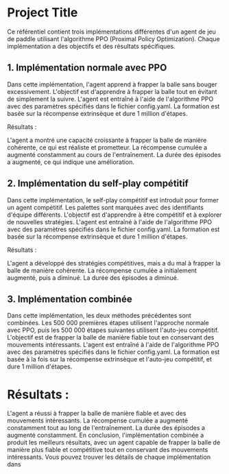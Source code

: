 
# Project Title
Ce référentiel contient trois implémentations différentes d'un agent de jeu de paddle utilisant l'algorithme PPO (Proximal Policy Optimization). Chaque implémentation a des objectifs et des résultats spécifiques.

## 1. Implémentation normale avec PPO
Dans cette implémentation, l'agent apprend à frapper la balle sans bouger excessivement. L'objectif est d'apprendre à frapper la balle tout en évitant de simplement la suivre. L'agent est entraîné à l'aide de l'algorithme PPO avec des paramètres spécifiés dans le fichier config.yaml. La formation est basée sur la récompense extrinsèque et dure 1 million d'étapes.

Résultats :

L'agent a montré une capacité croissante à frapper la balle de manière cohérente, ce qui est réaliste et prometteur.
La récompense cumulée a augmenté constamment au cours de l'entraînement.
La durée des épisodes a augmenté, ce qui indique une amélioration.
## 2. Implémentation du self-play compétitif
Dans cette implémentation, le self-play compétitif est introduit pour former un agent compétitif. Les palettes sont marquées avec des identifiants d'équipe différents. L'objectif est d'apprendre à être compétitif et à explorer de nouvelles stratégies. L'agent est entraîné à l'aide de l'algorithme PPO avec des paramètres spécifiés dans le fichier config.yaml. La formation est basée sur la récompense extrinsèque et dure 1 million d'étapes.

Résultats :

L'agent a développé des stratégies compétitives, mais a du mal à frapper la balle de manière cohérente.
La récompense cumulée a initialement augmenté, puis a diminué.
La durée des épisodes a diminué.
## 3. Implémentation combinée
Dans cette implémentation, les deux méthodes précédentes sont combinées. Les 500 000 premières étapes utilisent l'approche normale avec PPO, puis les 500 000 étapes suivantes utilisent l'auto-jeu compétitif. L'objectif est de frapper la balle de manière fiable tout en conservant des mouvements intéressants. L'agent est entraîné à l'aide de l'algorithme PPO avec des paramètres spécifiés dans le fichier config.yaml. La formation est basée à la fois sur la récompense extrinsèque et l'auto-jeu compétitif, et dure 1 million d'étapes.

# Résultats :

L'agent a réussi à frapper la balle de manière fiable et avec des mouvements intéressants.
La récompense cumulée a augmenté constamment tout au long de l'entraînement.
La durée des épisodes a augmenté constamment.
En conclusion, l'implémentation combinée a produit les meilleurs résultats, avec un agent capable de frapper la balle de manière plus fiable et compétitive tout en conservant des mouvements intéressants. Vous pouvez trouver les détails de chaque implémentation dans

